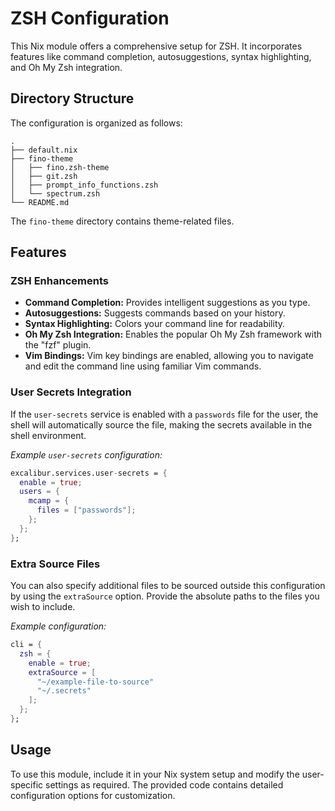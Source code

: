 # ZSH Configuration

This Nix module offers a comprehensive setup for ZSH. It incorporates features like command completion, autosuggestions, syntax highlighting, and Oh My Zsh integration.

## Directory Structure

The configuration is organized as follows:

```
.
├── default.nix
├── fino-theme
│   ├── fino.zsh-theme
│   ├── git.zsh
│   ├── prompt_info_functions.zsh
│   └── spectrum.zsh
└── README.md
```

The `fino-theme` directory contains theme-related files.

## Features

### ZSH Enhancements

- **Command Completion:** Provides intelligent suggestions as you type.
- **Autosuggestions:** Suggests commands based on your history.
- **Syntax Highlighting:** Colors your command line for readability.
- **Oh My Zsh Integration:** Enables the popular Oh My Zsh framework with the "fzf" plugin.
- **Vim Bindings:** Vim key bindings are enabled, allowing you to navigate and edit the command line using familiar Vim commands.

### User Secrets Integration

If the `user-secrets` service is enabled with a `passwords` file for the user, the shell will automatically source the file, making the secrets available in the shell environment.

*Example `user-secrets` configuration:*

```nix
excalibur.services.user-secrets = {
  enable = true;
  users = {
    mcamp = {
      files = ["passwords"];
    };
  };
};
```

### Extra Source Files

You can also specify additional files to be sourced outside this configuration by using the `extraSource` option. Provide the absolute paths to the files you wish to include.

*Example configuration:*

```nix
cli = {
  zsh = {
    enable = true;
    extraSource = [
      "~/example-file-to-source"
      "~/.secrets"
    ];
  };
};
```

## Usage

To use this module, include it in your Nix system setup and modify the user-specific settings as required. The provided code contains detailed configuration options for customization.
